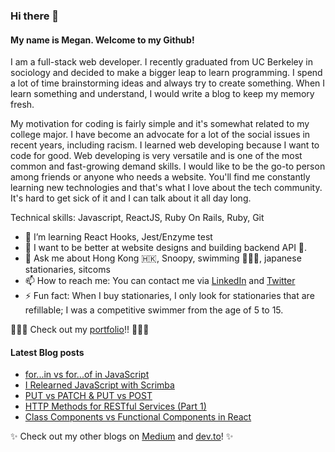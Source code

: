 ### Hi there 👋

#### My name is Megan. Welcome to my Github! 

I am a full-stack web developer. I recently graduated from UC Berkeley in sociology and decided to make a bigger leap to learn programming. I spend a lot of time brainstorming ideas and always try to create something. When I learn something and understand, I would write a blog to keep my memory fresh.

My motivation for coding is fairly simple and it's somewhat related to my college major. I have become an advocate for a lot of the social issues in recent years, including racism. I learned web developing because I want to code for good. Web developing is very versatile and is one of the most common and fast-growing demand skills. I would like to be the go-to person among friends or anyone who needs a website. You'll find me constantly learning new technologies and that's what I love about the tech community. It's hard to get sick of it and I can talk about it all day long.

Technical skills: Javascript, ReactJS, Ruby On Rails, Ruby, Git

- 🌱 I’m learning React Hooks, Jest/Enzyme test
- 👯 I want to be better at website designs and building backend API 🥸.
- 💬 Ask me about Hong Kong 🇭🇰, Snoopy, swimming 🏊🏻‍♀️, japanese stationaries, sitcoms
- 📫 How to reach me: You can contact me via [LinkedIn](https://www.linkedin.com/in/megan-s-lo/) and [Twitter](https://twitter.com/megmehlol)
- ⚡ Fun fact: When I buy stationaries, I only look for stationaries that are refillable; I was a competitive swimmer from the age of 5 to 15.

👩🏻‍💻 Check out my [portfolio](https://megan-lo.dev)!! 👩🏻‍💻 

#### Latest Blog posts

<!-- BLOG-POST-LIST:START -->
- [for...in vs for...of in JavaScript](https://dev.to/mehmehmehlol/for-in-vs-for-of-in-javascript-174g)
- [I Relearned JavaScript with Scrimba](https://dev.to/mehmehmehlol/i-relearned-javascript-with-scrimba-17dm)
- [PUT vs PATCH &amp; PUT vs POST](https://dev.to/mehmehmehlol/put-vs-patch-put-vs-post-56i9)
- [HTTP Methods for RESTful Services &lpar;Part 1&rpar;](https://dev.to/mehmehmehlol/http-methods-for-restful-services-with-reactjs-axios-example-12kd)
- [Class Components vs Functional Components in React](https://dev.to/mehmehmehlol/class-components-vs-functional-components-in-react-4hd3)
<!-- BLOG-POST-LIST:END -->

✨ Check out my other blogs on [Medium](https://meganslo.medium.com/) and [dev.to](https://dev.to/mehmehmehlol)! ✨

<!-- [![Megan's GitHub stats](https://github-readme-stats.vercel.app/api?username=mehmehmehlol)](https://github.com/anuraghazra/github-readme-stats) -->

